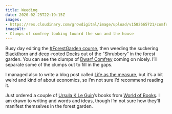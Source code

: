 ```yaml
---
title: Weeding
date: 2020-02-25T22:19:15Z
images:
- https://res.cloudinary.com/growdigital/image/upload/v1582665721/comfrey-15826656668770.jpg
imageAlt:
- Clumps of comfrey looking toward the sun and the house
---
```


Busy day editing the [#ForestGarden course](https://www.forestgarden.wales/course/), then weeding the suckering [Blackthorn](https://pfaf.org/user/Plant.aspx?LatinName=Prunus+spinosa) and deep-rooted [Docks](https://pfaf.org/user/Plant.aspx?LatinName=Rumex+obtusifolius) out of the “Shrubbery” in the forest garden. You can see the clumps of [Dwarf Comfrey](https://www.rhs.org.uk/Plants/75444/Symphytum-ibericum/Details) coming on nicely. I’ll separate some of the clumps out to fill in the gaps. 

I managed also to write a blog post called [Life as the measure](https://www.forestgarden.wales/blog/life-as-the-measure/), but it’s a bit weird and kind of about economics, so I’m not sure I’d recommend reading it. 

Just ordered a couple of [Ursula K Le Guin](https://en.wikipedia.org/wiki/Ursula_K._Le_Guin)’s books from [World of Books](https://www.worldofbooks.com/en-gb). I am drawn to writing and words and ideas, though I’m not sure how they’ll manifest themselves in the forest garden.
